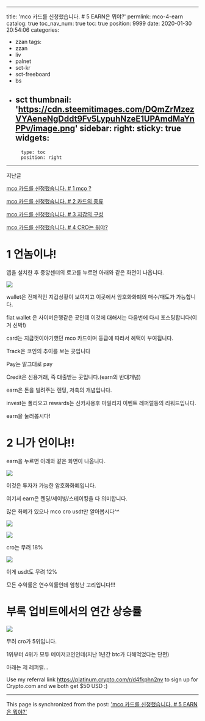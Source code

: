 
---
title: 'mco 카드를 신청했습니다. # 5 EARN은 뭐야?'
permlink: mco-4-earn
catalog: true
toc_nav_num: true
toc: true
position: 9999
date: 2020-01-30 20:54:06
categories:
- zzan
tags:
- zzan
- liv
- palnet
- sct-kr
- sct-freeboard
- bs
- sct
thumbnail: 'https://cdn.steemitimages.com/DQmZrMzezVYAeneNgDddt9Fv5LypuhNzeE1UPAmdMaYnPPv/image.png'
sidebar:
    right:
        sticky: true
widgets:
    -
        type: toc
        position: right
---


지난글

[mco 카드를 신청했습니다.  # 1 mco ?](https://steemit.com/jjm/@virus707/mco-1-mco)

[mco 카드를 신청했습니다. # 2 카드의 종류](https://steemit.com/jjm/@virus707/mco-2)

[mco 카드를 신청했습니다. # 3 지갑의 구성](https://steemit.com/jjm/@virus707/mco-3)

[mco 카드를 신청했습니다. # 4 CRO는 뭐야?](https://steemit.com/jjm/@virus707/mco-4-cro)

# 1 언놈이냐!

앱을 설치한 후 중앙센터의 로고를 누르면 아래와 같은 화면이 나옵니다.

![](https://cdn.steemitimages.com/DQmZrMzezVYAeneNgDddt9Fv5LypuhNzeE1UPAmdMaYnPPv/image.png)

wallet은 전체적인 지갑상황이 보여지고 이곳에서 암호화화폐의 매수/매도가 가능합니다.

fiat  wallet 은 사이버은행같은 곳인데 이것에 대해서는 다음번에 다시 포스팅합니다(이거 신박!)

card는 지금껏이야기했던 mco 카드이며 등급에 따라서 혜택이 부여됩니다.

Track은 코인의 추이를 보는 곳입니다

Pay는 말그대로 pay 

Credit은 신용거래, 즉 대출받는 곳입니다.(earn의 반대개념)

earn은 돈을 빌려주는 렌딩, 저축의 개념입니다.

invest는 폴리오고 rewards는 신카사용후 마일리지 이벤트 레퍼럴등의 리워드입니다.

earn을 눌러봅시다!


# 2 니가 언이냐!!

earn을 누르면 아래와 같은 화면이 나옵니다.

![](https://cdn.steemitimages.com/DQmVr6Yb5do6ePSPRCbh2xzR3L1KHy3dDoiJFZ1By84gLsb/image.png)

이것은 투자가 가능한 암호화화폐입니다.

여기서 earn은 렌딩/세이빙/스테이킹을 다 의미합니다. 

많은 화폐가 있으나 mco cro usdt만 알아봅시다^^

![](https://cdn.steemitimages.com/DQmPZjUUWgmAYa4Jr6dkGFLDBDsMvyoZ4XBSjfufnE8n23M/image.png)

![](https://cdn.steemitimages.com/DQmRevW8e6o4MqoorYZGqG2TBL5yFzjyirLGfHR2TwymyVL/image.png)

cro는 무려 18%

![](https://cdn.steemitimages.com/DQmYpUTNvV2Wu2Ewp7qVduX6jxLnnH9TBdGMowB21XvARX4/image.png)

이게 usdt도 무려 12%


모든 수익률은 연수익률인데 엄청난 고리입니다!!!

# 부록 업비트에서의 연간 상승률

![](https://cdn.steemitimages.com/DQmXFKuQXFxsk7fGWBscQjJyTb4w9kQjJcTGUCJe3vCD7KM/image.png)

무려 cro가 5위입니다.

1위부터 4위가 모두 메이저코인인데(지난 1년간 btc가 다해먹었다는 단편)


아래는 제 레퍼럴...

Use my referral link https://platinum.crypto.com/r/d4fkphn2nv to sign up for Crypto.com and we both get $50 USD :)

- - -

This page is synchronized from the post: ['mco 카드를 신청했습니다. # 5 EARN은 뭐야?'](https://steemit.com/@virus707/mco-4-earn)

